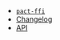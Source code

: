 <!-- markdownlint-disable first-line-heading -->

-   [`pact-ffi`](README.md)
-   [Changelog](CHANGELOG.md)
-   [API](api/)
